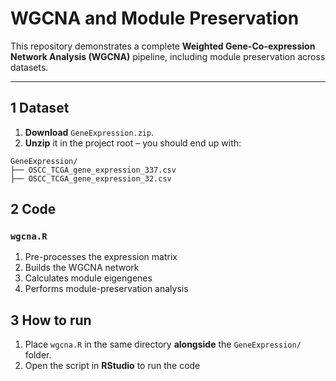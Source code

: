 # WGCNA and Module Preservation
This repository demonstrates a complete **Weighted Gene-Co-expression Network Analysis (WGCNA)** pipeline, including module preservation across datasets.

---

## 1  Dataset

1. **Download** `GeneExpression.zip`.
2. **Unzip** it in the project root – you should end up with:
```text
GeneExpression/
├── OSCC_TCGA_gene_expression_337.csv
├── OSCC_TCGA_gene_expression_32.csv
```

## 2  Code

### `wgcna.R`

1. Pre-processes the expression matrix  
2. Builds the WGCNA network  
3. Calculates module eigengenes  
4. Performs module-preservation analysis  

## 3  How to run
1. Place `wgcna.R` in the same directory **alongside** the `GeneExpression/` folder.  
2. Open the script in **RStudio** to run the code

